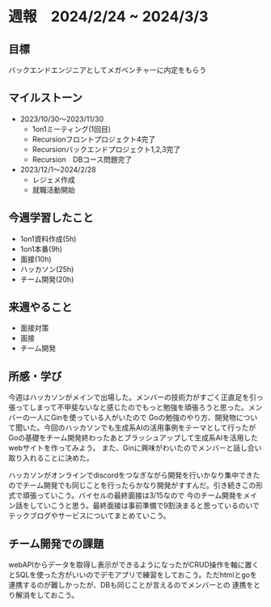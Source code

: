 # 週報　2024/2/24 ~ 2024/3/3

## 目標
バックエンドエンジニアとしてメガベンチャーに内定をもらう


## マイルストーン
- 2023/10/30〜2023/11/30
    - 1on1ミーティング(1回目)
    - Recursionフロントプロジェクト4完了
    - Recursionバックエンドプロジェクト1,2,3完了
    - Recursion　DBコース問題完了
- 2023/12/1〜2024/2/28
    - レジェメ作成
    - 就職活動開始


## 今週学習したこと
- 1on1資料作成(5h)
- 1on1本番(9h)
- 面接(10h)
- ハッカソン(25h)
- チーム開発(20h)

## 来週やること
- 面接対策
- 面接
- チーム開発


## 所感・学び
今週はハッカソンがメインで出場した。メンバーの技術力がすごく正直足を引っ張ってしまって不甲斐ないなと感じたのでもっと勉強を頑張ろうと思った。メンバーの一人にGinを使っている人がいたので
Goの勉強のやり方、開発物について聞いた。今回のハッカソンでも生成系AIの活用事例をテーマとして行ったがGoの基礎をチーム開発終わったあとブラッシュアップして生成系AIを活用したwebサイトを作ってみよう。
また、Ginに興味がわいたのでメンバーと話し合い取り入れることに決めた。

ハッカソンがオンラインでdiscordをつなぎながら開発を行いかなり集中できたのでチーム開発でも同じことを行ったらかなり開発がすすんだ。引き続きこの形式で頑張っていこう。バイセルの最終面接は3/15なので
今のチーム開発をメイン話をしていこうと思う。最終面接は事前準備で9割決まると思っているのいでテックブログやサービスについてまとめていこう。

## チーム開発での課題
webAPIからデータを取得し表示ができるようになったがCRUD操作を軸に置くとSQLを使った方がいいのでデモアプリで練習をしておこう。ただhtmlとgoを連携するのが難しかったが、DBも同じことが言えるのでメンバーとの
連携をとり解消をしておこう。
